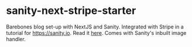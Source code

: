 # sanity-next-stripe-starter
Barebones blog set-up with NextJS and Sanity. Integrated with Stripe in a tutorial for https://sanity.io. Read it [here](https://www.sanity.io/guides/building-ecommerce-sites-with-the-stripe-api). Comes with Sanity's inbuilt image handler.
